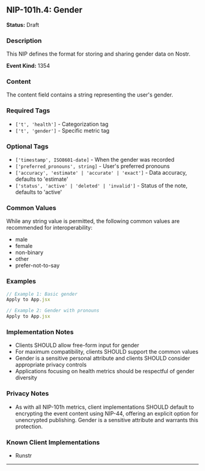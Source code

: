 ## NIP-101h.4: Gender

**Status:** Draft

### Description

This NIP defines the format for storing and sharing gender data on Nostr.

**Event Kind:** 1354

### Content

The content field contains a string representing the user's gender.

### Required Tags

- `['t', 'health']` - Categorization tag
- `['t', 'gender']` - Specific metric tag

### Optional Tags

- `['timestamp', ISO8601-date]` - When the gender was recorded
- `['preferred_pronouns', string]` - User's preferred pronouns
- `['accuracy', 'estimate' | 'accurate' | 'exact']` - Data accuracy, defaults to 'estimate'
- `['status', 'active' | 'deleted' | 'invalid']` - Status of the note, defaults to 'active'

### Common Values

While any string value is permitted, the following common values are recommended for interoperability:
- male
- female
- non-binary
- other
- prefer-not-to-say

### Examples

```jsx
// Example 1: Basic gender
Apply to App.jsx

// Example 2: Gender with pronouns
Apply to App.jsx
```

### Implementation Notes

- Clients SHOULD allow free-form input for gender
- For maximum compatibility, clients SHOULD support the common values
- Gender is a sensitive personal attribute and clients SHOULD consider appropriate privacy controls
- Applications focusing on health metrics should be respectful of gender diversity

### Privacy Notes
- As with all NIP-101h metrics, client implementations SHOULD default to encrypting the event content using NIP-44, offering an explicit option for unencrypted publishing. Gender is a sensitive attribute and warrants this protection.

### Known Client Implementations
- Runstr

--- 